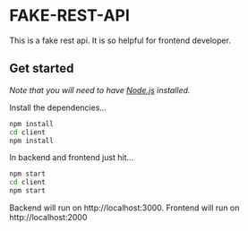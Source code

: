 # FAKE-REST-API

This is a fake rest api. It is so helpful for frontend developer.

## Get started

*Note that you will need to have [Node.js](https://nodejs.org) installed.*

Install the dependencies...
```bash
npm install
cd client
npm install
```

In backend and frontend just hit...
```bash
npm start
cd client
npm start
```

Backend will run on http://localhost:3000. 
Frontend will run on http://localhost:2000
